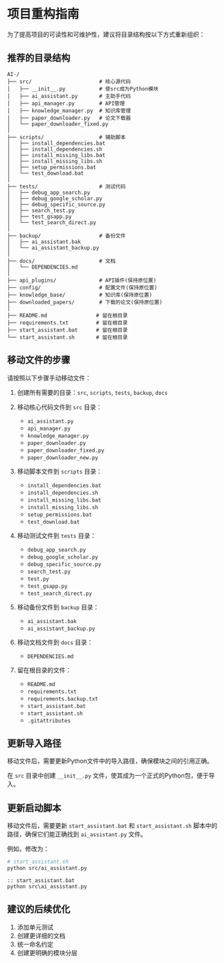 # 项目重构指南

为了提高项目的可读性和可维护性，建议将目录结构按以下方式重新组织：

## 推荐的目录结构

```
AI-/
├── src/                      # 核心源代码
│   ├── __init__.py           # 使src成为Python模块
│   ├── ai_assistant.py       # 主助手代码
│   ├── api_manager.py        # API管理
│   ├── knowledge_manager.py  # 知识库管理
│   ├── paper_downloader.py   # 论文下载器
│   └── paper_downloader_fixed.py
│ 
├── scripts/                  # 辅助脚本
│   ├── install_dependencies.bat
│   ├── install_dependencies.sh
│   ├── install_missing_libs.bat
│   ├── install_missing_libs.sh
│   ├── setup_permissions.bat
│   └── test_download.bat
│
├── tests/                    # 测试代码
│   ├── debug_app_search.py
│   ├── debug_google_scholar.py
│   ├── debug_specific_source.py
│   ├── search_test.py
│   ├── test_gsapp.py
│   └── test_search_direct.py
│
├── backup/                   # 备份文件
│   ├── ai_assistant.bak
│   └── ai_assistant_backup.py
│
├── docs/                     # 文档
│   └── DEPENDENCIES.md
│
├── api_plugins/              # API插件(保持原位置)
├── config/                   # 配置文件(保持原位置)
├── knowledge_base/           # 知识库(保持原位置)
├── downloaded_papers/        # 下载的论文(保持原位置)
│
├── README.md                # 留在根目录
├── requirements.txt         # 留在根目录
├── start_assistant.bat      # 留在根目录
└── start_assistant.sh       # 留在根目录
```

## 移动文件的步骤

请按照以下步骤手动移动文件：

1. 创建所有需要的目录：`src`, `scripts`, `tests`, `backup`, `docs`
2. 移动核心代码文件到 `src` 目录：
   - `ai_assistant.py`
   - `api_manager.py`
   - `knowledge_manager.py`
   - `paper_downloader.py`
   - `paper_downloader_fixed.py`
   - `paper_downloader_new.py`

3. 移动脚本文件到 `scripts` 目录：
   - `install_dependencies.bat`
   - `install_dependencies.sh`
   - `install_missing_libs.bat`
   - `install_missing_libs.sh`
   - `setup_permissions.bat`
   - `test_download.bat`

4. 移动测试文件到 `tests` 目录：
   - `debug_app_search.py`
   - `debug_google_scholar.py`
   - `debug_specific_source.py`
   - `search_test.py`
   - `test.py`
   - `test_gsapp.py`
   - `test_search_direct.py`

5. 移动备份文件到 `backup` 目录：
   - `ai_assistant.bak`
   - `ai_assistant_backup.py`

6. 移动文档文件到 `docs` 目录：
   - `DEPENDENCIES.md`

7. 留在根目录的文件：
   - `README.md`
   - `requirements.txt`
   - `requirements.backup.txt`
   - `start_assistant.bat`
   - `start_assistant.sh`
   - `.gitattributes`

## 更新导入路径

移动文件后，需要更新Python文件中的导入路径，确保模块之间的引用正确。

在 `src` 目录中创建 `__init__.py` 文件，使其成为一个正式的Python包，便于导入。

## 更新启动脚本

移动文件后，需要更新 `start_assistant.bat` 和 `start_assistant.sh` 脚本中的路径，确保它们能正确找到 `ai_assistant.py` 文件。

例如，修改为：
```bash
# start_assistant.sh
python src/ai_assistant.py
```

```batch
:: start_assistant.bat
python src\ai_assistant.py
```

## 建议的后续优化

1. 添加单元测试
2. 创建更详细的文档
3. 统一命名约定
4. 创建更明确的模块分层 